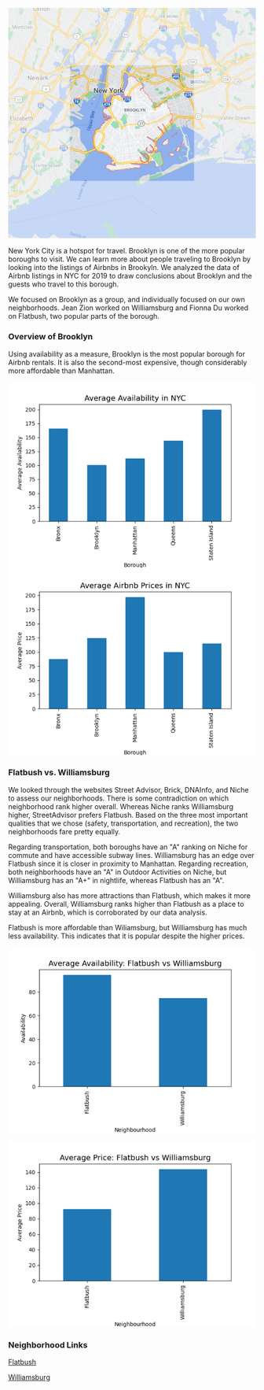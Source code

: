 
![alt text](brooklynmap2.png "Logo Title Text 1")  


New York City is a hotspot for travel. Brooklyn is one of the more popular boroughs to visit. We can learn more about people traveling to Brooklyn by looking into the listings of Airbnbs in Brookyln. We analyzed the data of Airbnb listings in NYC for 2019 to draw conclusions about Brooklyn and the guests who travel to this borough.  

We focused on Brooklyn as a group, and individually focused on our own neighborhoods. Jean Zion worked on Williamsburg and Fionna Du worked on Flatbush, two popular parts of the borough.  

### Overview of Brooklyn
Using availability as a measure, Brooklyn is the most popular borough for Airbnb rentals. It is also the second-most expensive, though considerably more affordable than Manhattan.  

![alt text](BoroughAverageAvailability.png "Logo Title Text 1")    
![alt text](BoroughAveragePrices.png "Logo Title Text 1")  


### Flatbush vs. Williamsburg
We looked through the websites Street Advisor, Brick, DNAInfo, and Niche to assess our neighborhoods. There is some contradiction on which neighborhood rank higher overall. Whereas Niche ranks Williamsburg higher, StreetAdvisor prefers Flatbush. Based on the three most important qualities that we chose (safety, transportation, and recreation), the two neighborhoods fare pretty equally.  

Regarding transportation, both boroughs have an "A" ranking on Niche for commute and have accessible subway lines. Williamsburg has an edge over Flatbush since it is closer in proximity to Manhattan. 
Regarding recreation, both neighborhoods have an "A" in Outdoor Activities on Niche, but Williamsburg has an "A+" in nightlife, whereas Flatbush has an "A".  

Williamsburg also has more attractions than Flatbush, which makes it more appealing. 
Overall, Williamsburg ranks higher than Flatbush as a place to stay at an Airbnb, which is corroborated by our data analysis.  

Flatbush is more affordable than Wiliamsburg, but Williamsburg has much less availability. This indicates that it is popular despite the higher prices.  

![alt text](FbWbAvailability.png "Logo Title Text 1")    

![alt text](FbWbAvgPrice.png "Logo Title Text 1")  

### Neighborhood Links

[Flatbush](https://fionnadu.github.io/Flatbush/)  

[Williamsburg](https://jmzion.github.io/HC10/)

